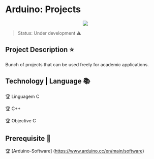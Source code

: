 # Arduino: Projects

<p align="center">
  <img src="https://www.ctrlplay.com.br/wp-content/uploads/2019/06/271099-o-que-e-arduino-entenda-como-a-robotica-vai-alem-do-lego-1200x675.jpg">
</p>

> Status: Under development :warning:

## Project Description :star:

Bunch of projects that can be used freely for academic applications.

## Technology | Language :books:

:trophy: Linguagem C

:trophy: C++

:trophy: Objective C
 
 ## Prerequisite :memo:
 
:trophy: [Arduino-Software] (https://www.arduino.cc/en/main/software)


